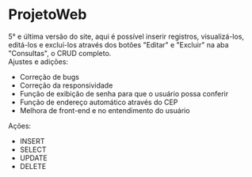 # ProjetoWeb
5° e última versão do site, aqui é possível inserir registros, visualizá-los, editá-los e excluí-los através dos botões "Editar" e "Excluir" na aba "Consultas", o CRUD completo.
<br>
Ajustes e adições:
- Correção de bugs
- Correção da responsividade
- Função de exibição de senha para que o usuário possa conferir
- Função de endereço automático através do CEP
- Melhora de front-end e no entendimento do usuário

Ações:

- INSERT
- SELECT
- UPDATE
- DELETE
